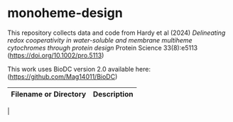 # monoheme-design
This repository collects data and code from Hardy et al (2024) <i>Delineating redox cooperativity in water-soluble and membrane multiheme cytochromes through protein design</i> Protein Science 33(8):e5113 (https://doi.org/10.1002/pro.5113)

This work uses BioDC version 2.0 available here: (https://github.com/Mag14011/BioDC)

| Filename or Directory | Description |
|-----------------------|-------------|
|
